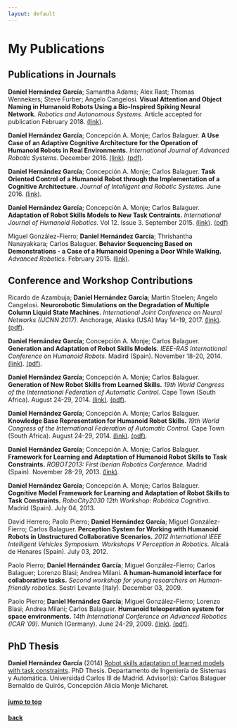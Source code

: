 ```yaml
---
layout: default
---
```


# [](#my-publications)My Publications


## Publications in Journals

<span><span>**Daniel Hernández García**</span>; Samantha Adams; Alex Rast; Thomas Wennekers; Steve Furber; Angelo Cangelosi.
<span>**Visual Attention and Object Naming in Humanoid Robots Using a Bio-Inspired Spiking Neural Network.**</span> <span>*Robotics and Autonomous Systems.*</span> Article accepted for publication February 2018.
 </span> [(link)](https://authors.elsevier.com/tracking/article/details.do?aid=2988&jid=ROBOT&surname=Hernandez+Garcia).

<span><span>**Daniel Hernández García**</span>; Concepción A. Monje;
Carlos Balaguer. <span>**A Use Case of an Adaptive Cognitive
Architecture for the Operation of Humanoid Robots in Real
Environments.**</span> <span>*International Journal of Advanced Robotic
Systems.*</span> December 2016. </span> [(link)](http://journals.sagepub.com/doi/full/10.1177/1729881416678133). [(pdf)](http://journals.sagepub.com/doi/pdf/10.1177/1729881416678133).

<span><span>**Daniel Hernández García**</span>; Concepción A. Monje;
Carlos Balaguer. <span>**Task Oriented Control of a Humanoid Robot
through the Implementation of a Cognitive Architecture.**</span>
<span>*Journal of Intelligent and Robotic Systems.*</span> June 2016.
</span> [(link)](https://link.springer.com/article/10.1007/s10846-016-0383-7).

<span><span>**Daniel Hernández García**</span>; Concepción A. Monje;
Carlos Balaguer. <span>**Adaptation of Robot Skills Models to New Task
Contraints.**</span> <span>*International Journal of Humanoid
Robotics.*</span> Vol 12. Issue 3. September 2015. </span> [(link)](http://www.worldscientific.com/doi/abs/10.1142/S0219843615500243). [(pdf)](http://www.worldscientific.com/doi/pdf/10.1142/S0219843615500243)

<span>Miguel González-Fierro; <span>**Daniel Hernández García**</span>;
Thrishantha Nanayakkara; Carlos Balaguer. <span>**Behavior Sequencing
Based on Demonstrations - a Case of a Humanoid Opening a Door While
Walking.**</span> <span>*Advanced Robotics.*</span> February 2015.
</span> [(link)](http://www.tandfonline.com/doi/abs/10.1080/01691864.2014.992955).


## Conference and Workshop Contributions


<span>Ricardo de Azambuja; <span>**Daniel Hernández García**</span>;
Martin Stoelen; Angelo Cangelosi. <span>**Neurorobotic Simulations on
the Degradation of Multiple Column Liquid State Machines.**</span>
<span>*International Joint Conference on Neural Networks (IJCNN
2017).*</span> Anchorage, Alaska (USA) May 14-19, 2017. </span> [(link)](http://ieeexplore.ieee.org/document/7965834/). [(pdf)](http://ieeexplore.ieee.org/stamp/stamp.jsp?tp=&arnumber=7965834).

<span><span>**Daniel Hernández García**</span>; Concepción A. Monje;
Carlos Balaguer. <span>**Generation and Adaptation of Robot Skills
Models.**</span> <span>*IEEE-RAS International Conference on Humanoid
Robots.*</span> Madird (Spain). November 18-20, 2014. </span> [(link)](http://ieeexplore.ieee.org/document/7041356/). [(pdf)](http://ieeexplore.ieee.org/stamp/stamp.jsp?tp=&arnumber=7041356).

<span><span>**Daniel Hernández García**</span>; Concepción A. Monje;
Carlos Balaguer. <span>**Generation of New Robot Skills from Learned
Skills.**</span> <span>*19th World Congress of the International
Federation of Automatic Control.*</span> Cape Town (South Africa).
August 24-29, 2014. </span> [(link)](https://doi.org/10.3182/20140824-6-ZA-1003.02232). [(pdf)](https://www.sciencedirect.com/science/article/pii/S1474667016420720/pdf?md5=679f1de6238bc7f6e7d66289637b8996&pid=1-s2.0-S1474667016420720-main.pdf).

<span><span>**Daniel Hernández García**</span>; Concepción A. Monje;
Carlos Balaguer. <span>**Knowledge Base Representation for Humanoid
Robot Skills.**</span> <span>*19th World Congress of the International
Federation of Automatic Control.*</span> Cape Town (South Africa).
August 24-29, 2014. </span> [(link)](https://doi.org/10.3182/20140824-6-ZA-1003.02229). [(pdf)](https://www.sciencedirect.com/science/article/pii/S1474667016420744/pdf?md5=9cf2d07c47f088099e5390849602b989&pid=1-s2.0-S1474667016420744-main.pdf).

<span><span>**Daniel Hernández García**</span>; Concepción A. Monje;
Carlos Balaguer. <span>**Framework for Learning and Adaptation of
Humanoid Robot Skills to Task Constraints.**</span> <span>*ROBOT2013:
First Iberian Robotics Conference.*</span> Madrid (Spain). November
28-29, 2013. </span> [(link)](https://link.springer.com/chapter/10.1007%2F978-3-319-03413-3_41).

<span><span>**Daniel Hernández García**</span>; Concepción A. Monje;
Carlos Balaguer. <span>**Cognitive Model Framework for Learning and
Adaptation of Robot Skills to Task Constraints.**</span>
<span>*RoboCity2030 12th Workshop: Robótica Cognitiva.*</span> Madrid
(Spain). July 04, 2013. </span>

<span>David
Herrero; Paolo Pierro; <span>**Daniel Hernández García**</span>; Miguel González-Fierro; Carlos Balaguer. <span>**Perception
System for Working with Humanoid Robots in Unstructured Collaborative
Scenarios.**</span> <span>*2012 International IEEE Intelligent Vehicles
Symposium. Workshops V Perception in Robotics.*</span> Alcalá de Henares
(Spain). July 03, 2012. </span>

<span>Paolo Pierro; <span>**Daniel Hernández García**</span>; Miguel
González-Fierro; Carlos Balaguer; Lorenzo Blasi; Andrea Milani.
<span>**A human-humanoid interface for collaborative tasks.**</span>
<span>*Second workshop for young researchers on Human-friendly
robotics.*</span> Sestri Levante (Italy). December 03, 2009. </span>

<span>Paolo Pierro; <span>**Daniel Hernández García**</span>; Miguel
González-Fierro; Lorenzo Blasi; Andrea Milani; Carlos Balaguer.
<span>**Humanoid teleoperation system for space environments.**</span>
<span>*14th International Conference on Advanced Robotics (ICAR
’09).*</span> Munich (Germany). June 24-29, 2009. </span> [(link)](http://ieeexplore.ieee.org/document/5174679/). [(pdf)](http://ieeexplore.ieee.org/stamp/stamp.jsp?tp=&arnumber=5174679).


## PhD Thesis


**Daniel Hernández García** (2014) [Robot skills adaptation of learned models with task constraints](https://e-archivo.uc3m.es/handle/10016/20783). PhD Thesis. Departamento de Ingeniería de Sistemas y Automática. Universidad Carlos III de Madrid. Advisor(s): Carlos Balaguer Bernaldo de Quirós, Concepción Alicia Monje Micharet.



#### [jump to top](#my-publications)
#### [back](javascript:history.back())
